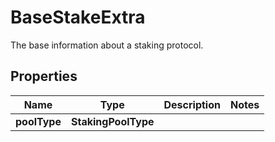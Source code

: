 

# BaseStakeExtra

The base information about a staking protocol.

## Properties

| Name | Type | Description | Notes |
|------------ | ------------- | ------------- | -------------|
|**poolType** | **StakingPoolType** |  |  |



